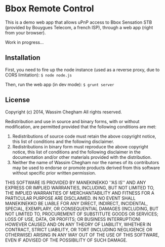 # Bbox Remote Control

This is a demo web app that allows uPnP access to Bbox Sensation STB (provided by Bouygues Telecom, a french ISP), through a web app (right from your browser).

Work in progress...

## Installation

First, you need to fire up the node instance (used as a reverse proxy, due to CORS limitation):
```$ node node.js```

Then, run the web app (in dev mode):
```$ grunt server```

## License

Copyright (c) 2014, Wassim Chegham
All rights reserved.
  
Redistribution and use in source and binary forms, with or without
modification, are permitted provided that the following conditions are met:  

1. Redistributions of source code must retain the above copyright
   notice, this list of conditions and the following disclaimer.  
2. Redistributions in binary form must reproduce the above copyright
   notice, this list of conditions and the following disclaimer in the
   documentation and/or other materials provided with the distribution.  
3. Neither the name of Wassim Chegham nor the names of its contributors
   may be used to endorse or promote products derived from this software
   without specific prior written permission.  
  
THIS SOFTWARE IS PROVIDED BY MANEKINEKKO ''AS IS'' AND ANY
EXPRESS OR IMPLIED WARRANTIES, INCLUDING, BUT NOT LIMITED TO, THE IMPLIED
WARRANTIES OF MERCHANTABILITY AND FITNESS FOR A PARTICULAR PURPOSE ARE
DISCLAIMED. IN NO EVENT SHALL MANEKINEKKO BE LIABLE FOR ANY
DIRECT, INDIRECT, INCIDENTAL, SPECIAL, EXEMPLARY, OR CONSEQUENTIAL DAMAGES
(INCLUDING, BUT NOT LIMITED TO, PROCUREMENT OF SUBSTITUTE GOODS OR SERVICES;
LOSS OF USE, DATA, OR PROFITS; OR BUSINESS INTERRUPTION) HOWEVER CAUSED AND
ON ANY THEORY OF LIABILITY, WHETHER IN CONTRACT, STRICT LIABILITY, OR TORT
(INCLUDING NEGLIGENCE OR OTHERWISE) ARISING IN ANY WAY OUT OF THE USE OF THIS
SOFTWARE, EVEN IF ADVISED OF THE POSSIBILITY OF SUCH DAMAGE.
